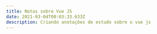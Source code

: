 ```yaml
---
title: Notas sobre Vue JS
date: 2021-03-04T00:03:33.633Z
description: Criando anotações de estudo sobre o vue js
---
```

## 